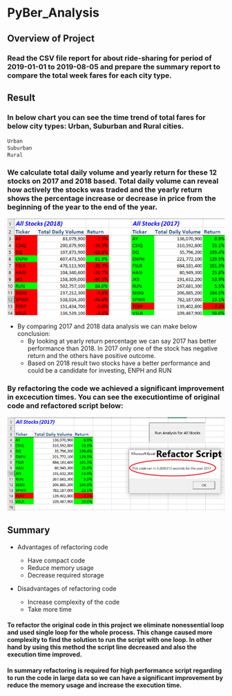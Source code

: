 # PyBer_Analysis
## Overview of Project
### Read the CSV file report for about ride-sharing for period of 2019-01-01 to 2019-08-05 and prepare the summary report to compare the total week fares for each city type.

## Result
### In below chart you can see the time trend of total fares for below city types: Urban, Suburban and Rural cities.


```
Urban  
Suburban
Rural
```
### We calculate total daily volume and yearly return for these 12 stocks on 2017 and 2018 based. Total daily volume can reveal how actively the stocks was traded and the yearly return shows the percentage increase or decrease in price from the beginning of the year to the end of the year.

![Comparison_Chart](https://github.com/reza-ya57/Stock-analysis/blob/main/Resources/Performanc_Stock_Comparison.png)

- By comparing 2017 and 2018 data analysis we can make below conclusion:
  - By looking at yearly return percentage we can say 2017 has better performance than 2018. In 2017 only one of the stock has negative return and the others have positive outcome. 
  - Based on 2018 result two stocks have a better performance and could be a candidate for investing, ENPH and RUN
### By refactoring the code we achieved a significant improvement in excecution times. You can see the executiontime of original code and refactored script below:


![Refactor_Excecution_Time](https://github.com/reza-ya57/Stock-analysis/blob/main/Resources/Excecutive_time_2017_Refactor.png)

## Summary
- Advantages of refactoring code
  - Have compact code
  - Reduce memory usage
  - Decrease required storage

- Disadvantages of refactoring code
  - Increase complexity of the code
  - Take more time 

#### To refactor the original code in this project we eliminate nonessential loop and used single loop for the whole process. This change caused more complexity to find the solution to run the script with one loop. In other hand by using this method the script line decreased and also the execution time improved. 
#### In summary refactoring is required for high performance script regarding to run the code in large data so we can have a significant improvement by reduce the memory usage and increase the execution time. 
